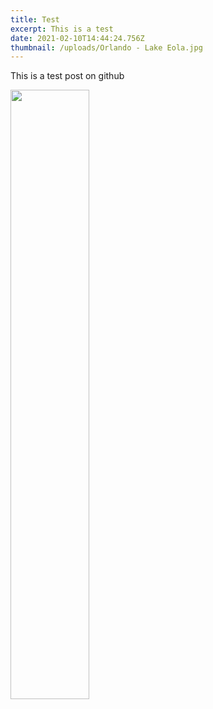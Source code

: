 ```yaml
---
title: Test
excerpt: This is a test
date: 2021-02-10T14:44:24.756Z
thumbnail: /uploads/Orlando - Lake Eola.jpg
---
```

This is a test post on github

<img src="/uploads/Orlando - Lake Eola.jpg" width="50%">
